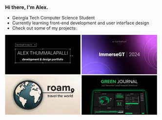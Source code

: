 ### Hi there, I'm Alex.
- Georgia Tech Computer Science Student
- Currently learning front-end development and user interface design
- Check out some of my projects:

<div>
<a href="https://alext.vercel.app/"><img src="./Portfolio.png" width="49%"/></a>
<a href="https://www.immersegt.io/"><img src="./ImmerseGT.png" width="49%"/></a>
</div>
<div>
<a href="https://github.com/michelle692/roam"><img src="./Roam.png" width="49%"/></a>
<a href="https://github.com/barrosodavid/greenjournal"><img src="./GreenJournal.png" width="49%"/></a>
</div>

<!--
**AlexT101/AlexT101** is a ✨ _special_ ✨ repository because its `README.md` (this file) appears on your GitHub profile.

Here are some ideas to get you started:

- 🔭 I’m currently working on ...
- 🌱 I’m currently learning ...
- 👯 I’m looking to collaborate on ...
- 🤔 I’m looking for help with ...
- 💬 Ask me about ...
- 📫 How to reach me: ...
- 😄 Pronouns: ...
- ⚡ Fun fact: ...
-->
